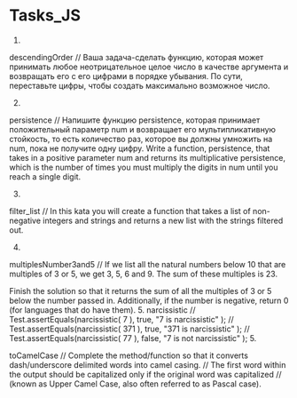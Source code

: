 # Tasks_JS
1.
descendingOrder
// Ваша задача-сделать функцию, которая может принимать любое неотрицательное целое число в качестве аргумента и возвращать его с его цифрами в порядке убывания. По сути, переставьте цифры, чтобы создать максимально возможное число.

2.
persistence 
// Напишите функцию persistence, которая принимает положительный параметр num и возвращает его мультипликативную стойкость, то есть количество раз, которое вы должны умножить на num, пока не получите одну цифру.
Write a function, persistence, that takes in a positive parameter num and returns its multiplicative persistence, which is the number of times you must multiply the digits in num until you reach a single digit.

3.
filter_list 
// In this kata you will create a function that takes a list of non-negative integers and strings and returns a new list with the strings filtered out.

4.
multiplesNumber3and5
// If we list all the natural numbers below 10 that are multiples of 3 or 5, we get 3, 5, 6 and 9. The sum of these multiples is 23.

Finish the solution so that it returns the sum of all the multiples of 3 or 5 below the number passed in. Additionally, if the number is negative, return 0 (for languages that do have them).
5.
narcissistic
// Test.assertEquals(narcissistic( 7 ), true, "7 is narcissistic" );
// Test.assertEquals(narcissistic( 371 ), true, "371 is narcissistic" );
// Test.assertEquals(narcissistic( 77 ), false, "7 is not narcissistic" );
5.

toCamelCase
// Complete the method/function so that it converts dash/underscore delimited words into camel casing.
// The first word within the output should be capitalized only if the original word was capitalized
// (known as Upper Camel Case, also often referred to as Pascal case).
